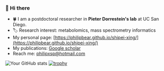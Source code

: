 ### 👋 Hi there
- :four_leaf_clover: I am a postdoctoral researcher in **Pieter Dorrestein's lab** at UC San Diego.
- :label: Research interest: metabolomics, mass spectrometry informatics
- My personal page: [https://philipbear.github.io/shipei-xing/](https://philipbear.github.io/shipei-xing/)
- My publications: [Google scholar](https://scholar.google.ca/citations?user=en0zumcAAAAJ&hl=en)
- Reach me: philipxsp@hotmail.com

![Your GitHub stats](https://github-readme-stats.vercel.app/api?username=Philipbear&show_icons=true&theme=buefy&rank_icon=github)
[![trophy](https://github-profile-trophy.vercel.app/?username=Philipbear&theme=onedark&rank=S,SS,SSS,A,AA,AAA,SECRET&no-frame=true&no-bg=true&column=6&margin-w=15&margin-h=15)](https://github.com/ryo-ma/github-profile-trophy)


<!--


- My homepage: [shipeixing.com](https://shipeixing.com)


:cn:
- 🔭 I’m currently working on ...
- 🌱 I’m currently learning ...
- 👯 I’m looking to collaborate on ...
- 🤔 I’m looking for help with ...
- 💬 Ask me about ...
- 📫 How to reach me: ...
- 😄 Pronouns: ...
- ⚡ Fun fact: ...
-->
